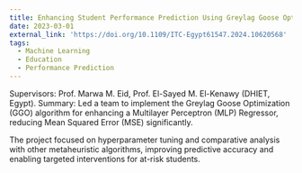 ```yaml
---
title: Enhancing Student Performance Prediction Using Greylag Goose Optimization
date: 2023-03-01
external_link: 'https://doi.org/10.1109/ITC-Egypt61547.2024.10620568'
tags:
  - Machine Learning
  - Education
  - Performance Prediction
---
```


Supervisors: Prof. Marwa M. Eid, Prof. El-Sayed M. El-Kenawy (DHIET, Egypt). 
Summary: Led a team to implement the Greylag Goose Optimization (GGO) algorithm for enhancing a Multilayer Perceptron (MLP) Regressor, reducing Mean Squared Error (MSE) significantly.

<!--more-->
The project focused on hyperparameter tuning and comparative analysis with other metaheuristic algorithms, improving predictive accuracy and enabling targeted interventions for at-risk students.
